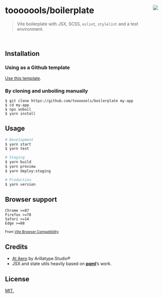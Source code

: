 # tooooools/boilerplate [<img src="https://github.com/tooooools.png?size=100" size="100" align="right">](http://github.com/tooooools/)
> Vite boilerplate with JSX, SCSS, `eslint`, `stylelint` and a test environment.

<br>

## Installation

### Using as a Github template
[Use this template](https://github.com/tooooools/boilerplate/generate).

### By cloning and unboiling manually
```console
$ git clone https://github.com/tooooools/boilerplate my-app
$ cd my-app
$ npx unboil
$ yarn install
```

## Usage

```bash
# Development
$ yarn start
$ yarn test

# Staging
$ yarn build
$ yarn preview
$ yarn deploy:staging

# Production
$ yarn version
```

## Browser support

```
Chrome >=87
Firefox >=78
Safari >=14
Edge >=88
```
<sup>From [Vite Browser Compatibility](https://vitejs.dev/guide/build.html#browser-compatibility)</sup>

## Credits

- [At Aero](https://arillatype.studio/font/at-aero) by Arillatype.Studio®
- JSX and state utils heavily based on [**pqml**](https://github.com/pqml)’s work.

## License
[MIT.](https://tldrlegal.com/license/mit-license)
